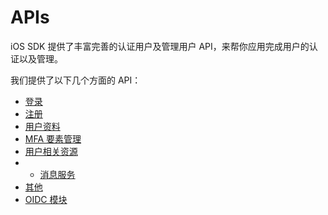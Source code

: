 # APIs

<LastUpdated/>

iOS SDK 提供了丰富完善的认证用户及管理用户 API，来帮你应用完成用户的认证以及管理。

<!-- 若存粹完全使用 API 的方式来完成登录注册等认证流程，你需要独立构建自己的登录注册等 UI 界面。 -->

我们提供了以下几个方面的 API：

* [登录](login.md)
* [注册](register.md)
* [用户资料](user.md)
* [MFA 要素管理](mfa.md)
* [用户相关资源](user-resources.md)
* * [消息服务](message.md)
* [其他](utils.md)
* [OIDC 模块](oidc.md)